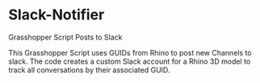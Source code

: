 # Slack-Notifier
Grasshopper Script Posts to Slack

This Grasshopper Script uses GUIDs from Rhino to post new Channels to slack. The code creates a custom Slack account for a Rhino 3D model
to track all conversations by their associated GUID.

